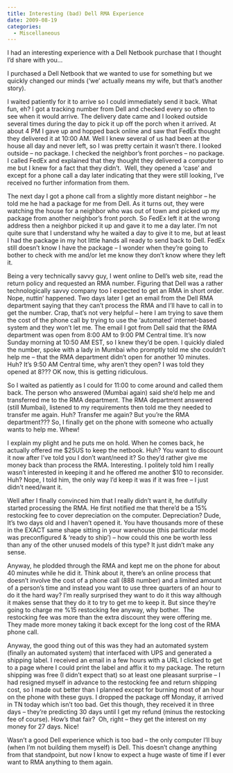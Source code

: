 ```yaml
---
title: Interesting (bad) Dell RMA Experience
date: 2009-08-19
categories: 
  - Miscellaneous
---
```


I had an interesting experience with a Dell Netbook purchase that I thought I’d share with you…

I purchased a Dell Netbook that we wanted to use for something but we quickly changed our minds (‘we’ actually means my wife, but that’s another story).

I waited patiently for it to arrive so I could immediately send it back. What fun, eh? I got a tracking number from Dell and checked every so often to see when it would arrive. The delivery date came and I looked outside several times during the day to pick it up off the porch when it arrived. At about 4 PM I gave up and hopped back online and saw that FedEx thought they delivered it at 10:00 AM. Well I knew several of us had been at the house all day and never left, so I was pretty certain it wasn’t there. I looked outside – no package. I checked the neighbor’s front porches – no package. I called FedEx and explained that they thought they delivered a computer to me but I knew for a fact that they didn’t.  Well, they opened a ‘case’ and except for a phone call a day later indicating that they were still looking, I’ve received no further information from them.

The next day I got a phone call from a slightly more distant neighbor – he told me he had a package for me from Dell. As it turns out, they were watching the house for a neighbor who was out of town and picked up my package from another neighbor’s front porch. So FedEx left it at the wrong address then a neighbor picked it up and gave it to me a day later. I’m not quite sure that I understand why he waited a day to give it to me, but at least I had the package in my hot little hands all ready to send back to Dell. FedEx still doesn’t know I have the package – I wonder when they’re going to bother to check with me and/or let me know they don’t know where they left it.

Being a very technically savvy guy, I went online to Dell’s web site, read the return policy and requested an RMA number. Figuring that Dell was a rather technologically savvy company too I expected to get an RMA in short order. Nope, nuttin’ happened. Two days later I get an email from the Dell RMA department saying that they can’t process the RMA and I’ll have to call in to get the number. Crap, that’s not very helpful – here I am trying to save them the cost of the phone call by trying to use the ‘automated’ internet-based system and they won’t let me. The email I got from Dell said that the RMA department was open from 8:00 AM to 9:00 PM Central time. It’s now Sunday morning at 10:50 AM EST, so I knew they’d be open. I quickly dialed the number, spoke with a lady in Mumbai who promptly told me she couldn’t help me – that the RMA department didn’t open for another 10 minutes.  Huh? It’s 9:50 AM Central time, why aren’t they open? I was told they opened at 8??? OK now, this is getting ridiculous.

So I waited as patiently as I could for 11:00 to come around and called them back. The person who answered (Mumbai again) said she’d help me and transferred me to the RMA department. The RMA department answered (still Mumbai), listened to my requirements then told me they needed to transfer me again. Huh? Transfer me again? But you’re the RMA department??? So, I finally get on the phone with someone who actually wants to help me. Whew!

I explain my plight and he puts me on hold. When he comes back, he actually offered me $25US to keep the netbook. Huh? You want to discount it now after I’ve told you I don’t want/need it? So they’d rather give me money back than process the RMA. Interesting. I politely told him I really wasn’t interested in keeping it and he offered me another $10 to reconsider. Huh? Nope, I told him, the only way I’d keep it was if it was free – I just didn’t need/want it.

Well after I finally convinced him that I really didn’t want it, he dutifully started processing the RMA. He first notified me that there’d be a 15% restocking fee to cover depreciation on the computer. Depreciation? Dude, It’s two days old and I haven’t opened it. You have thousands more of these in the EXACT same shape sitting in your warehouse (this particular model was preconfigured & ‘ready to ship’) – how could this one be worth less than any of the other unused models of this type? It just didn’t make any sense.

Anyway, he plodded through the RMA and kept me on the phone for about 40 minutes while he did it. Think about it, there’s an online process that doesn’t involve the cost of a phone call (888 number) and a limited amount of a person’s time and instead you want to use three quarters of an hour to do it the hard way? I’m really surprised they want to do it this way although it makes sense that they do it to try to get me to keep it. But since they’re going to charge me %15 restocking fee anyway, why bother.  The restocking fee was more than the extra discount they were offering me. They made more money taking it back except for the long cost of the RMA phone call.

Anyway, the good thing out of this was they had an automated system (finally an automated system) that interfaced with UPS and generated a shipping label. I received an email in a few hours with a URL I clicked to get to a page where I could print the label and affix it to my package. The return shipping was free (I didn’t expect that) so at least one pleasant surprise – I had resigned myself in advance to the restocking fee and return shipping cost, so I made out better than I planned except for burning most of an hour on the phone with these guys. I dropped the package off Monday, it arrived in TN today which isn’t too bad. Get this though, they received it in three days – they’re predicting 30 days until I get my refund (minus the restocking fee of course). How’s that fair?  Oh, right – they get the interest on my money for 27 days. Nice!

Wasn’t a good Dell experience which is too bad – the only computer I’ll buy (when I’m not building them myself) is Dell. This doesn’t change anything from that standpoint, but now I know to expect a huge waste of time if I ever want to RMA anything to them again.
